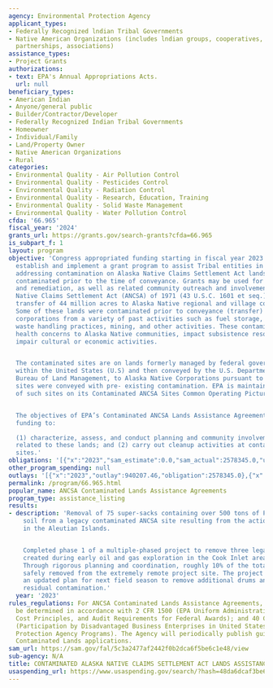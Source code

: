```yaml
---
agency: Environmental Protection Agency
applicant_types:
- Federally Recognized lndian Tribal Governments
- Native American Organizations (includes lndian groups, cooperatives, corporations,
  partnerships, associations)
assistance_types:
- Project Grants
authorizations:
- text: EPA's Annual Appropriations Acts.
  url: null
beneficiary_types:
- American Indian
- Anyone/general public
- Builder/Contractor/Developer
- Federally Recognized Indian Tribal Governments
- Homeowner
- Individual/Family
- Land/Property Owner
- Native American Organizations
- Rural
categories:
- Environmental Quality - Air Pollution Control
- Environmental Quality - Pesticides Control
- Environmental Quality - Radiation Control
- Environmental Quality - Research, Education, Training
- Environmental Quality - Solid Waste Management
- Environmental Quality - Water Pollution Control
cfda: '66.965'
fiscal_year: '2024'
grants_url: https://grants.gov/search-grants?cfda=66.965
is_subpart_f: 1
layout: program
objective: 'Congress appropriated funding starting in fiscal year 2023 for EPA to
  establish and implement a grant program to assist Tribal entities in Alaska with
  addressing contamination on Alaska Native Claims Settlement Act lands that were
  contaminated prior to the time of conveyance. Grants may be used for site assessment
  and remediation, as well as related community outreach and involvement. The Alaska
  Native Claims Settlement Act (ANCSA) of 1971 (43 U.S.C. 1601 et seq.) included the
  transfer of 44 million acres to Alaska Native regional and village corporations.
  Some of these lands were contaminated prior to conveyance (transfer) to Alaska Native
  corporations from a variety of past activities such as fuel storage, power generation,
  waste handling practices, mining, and other activities. These contaminants can pose
  health concerns to Alaska Native communities, impact subsistence resources, and
  impair cultural or economic activities.


  The contaminated sites are on lands formerly managed by federal government agencies
  within the United States (U.S) and then conveyed by the U.S. Department of Interior’s
  Bureau of Land Management, to Alaska Native Corporations pursuant to ANCSA. These
  sites were conveyed with pre- existing contamination. EPA is maintaining an inventory
  of such sites on its Contaminated ANCSA Sites Common Operating Picture.


  The objectives of EPA’s Contaminated ANCSA Lands Assistance Agreements are to provide
  funding to:

  (1) characterize, assess, and conduct planning and community involvement activities
  related to these lands; and (2) carry out cleanup activities at contaminated ANCSA
  sites.'
obligations: '[{"x":"2023","sam_estimate":0.0,"sam_actual":2578345.0,"usa_spending_actual":2578345.0},{"x":"2024","sam_estimate":0.0,"sam_actual":1971162.0,"usa_spending_actual":1971162.0},{"x":"2025","sam_estimate":0.0,"sam_actual":2951559.0,"usa_spending_actual":0.0}]'
other_program_spending: null
outlays: '[{"x":"2023","outlay":940207.46,"obligation":2578345.0},{"x":"2024","outlay":0.0,"obligation":1971162.0},{"x":"2025","outlay":0.0,"obligation":0.0}]'
permalink: /program/66.965.html
popular_name: ANCSA Contaminated Lands Assistance Agreements
program_type: assistance_listing
results:
- description: 'Removal of 75 super-sacks containing over 500 tons of PCB contaminated
    soil from a legacy contaminated ANCSA site resulting from the actions of WWII
    in the Aleutian Islands.


    Completed phase 1 of a multiple-phased project to remove three legacy drum piles
    created during early oil and gas exploration in the Cook Inlet area of Alaska.
    Through rigorous planning and coordination, roughly 10% of the total drums were
    safely removed from the extremely remote project site. The project team is developing
    an updated plan for next field season to remove additional drums and underlying
    residual contamination.'
  year: '2023'
rules_regulations: For ANCSA Contaminated Lands Assistance Agreements, costs will
  be determined in accordance with 2 CFR 1500 (EPA Uniform Administrative Requirements,
  Cost Principles, and Audit Requirements for Federal Awards); and 40 CFR Part 33
  (Participation by Disadvantaged Business Enterprises in United States Environmental
  Protection Agency Programs). The Agency will periodically publish guidance for ANCSA
  Contaminated Lands applications.
sam_url: https://sam.gov/fal/5c3a2477af2442f0b2dca6f5be6c1e48/view
sub-agency: N/A
title: CONTAMINATED ALASKA NATIVE CLAIMS SETTLEMENT ACT LANDS ASSISTANCE AGREEMENTS
usaspending_url: https://www.usaspending.gov/search/?hash=48da6dcaf3be69bd62d1eabfe9ff32d9
---
```

